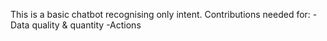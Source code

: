 This is a basic chatbot recognising only intent.
Contributions needed for:
  -Data quality & quantity
  -Actions
